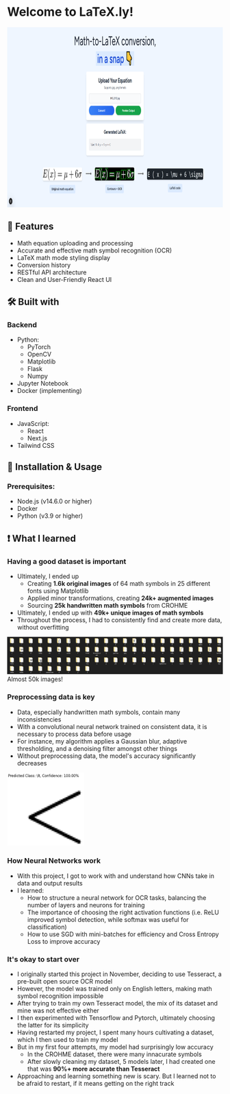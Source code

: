 # Welcome to LaTeX.ly!

<img src="https://github.com/dawsonxiong/LaTeX.ly/blob/main/frontend/public/home.png" alt="Homepage" width="1120" height="420">

## 🚀 Features
- Math equation uploading and processing
- Accurate and effective math symbol recognition (OCR)
- LaTeX math mode styling display
- Conversion history
- RESTful API architecture
- Clean and User-Friendly React UI

## 🛠 Built with
### Backend
- Python:
  - PyTorch
  - OpenCV
  - Matplotlib
  - Flask
  - Numpy
- Jupyter Notebook
- Docker (implementing)

### Frontend
- JavaScript:
  - React
  - Next.js
- Tailwind CSS

## 🔧 Installation & Usage
### Prerequisites:
- Node.js (v14.6.0 or higher)
- Docker
- Python (v3.9 or higher)

## ❗ What I learned
### Having a good dataset is important
- Ultimately, I ended up
  - Creating **1.6k original images** of 64 math symbols in 25 different fonts using Matplotlib
  - Applied minor transformations, creating **24k+ augmented images**
  - Sourcing **25k handwritten math symbols** from CROHME
- Ultimately, I ended up with **49k+ unique images of math symbols**
- Throughout the process, I had to consistently find and create more data, without overfitting

![Dataset](https://github.com/dawsonxiong/LaTeX.ly/blob/main/frontend/public/dataset.png)
Almost 50k images!

### Preprocessing data is key
- Data, especially handwritten math symbols, contain many inconsistencies
- With a convolutional neural network trained on consistent data, it is necessary to process data before usage
- For instance, my algorithm applies a Gaussian blur, adaptive thresholding, and a denoising filter amongst other things
- Without preprocessing data, the model's accuracy significantly decreases

<img src="https://github.com/dawsonxiong/LaTeX.ly/blob/main/frontend/public/prediction.png" alt="Prediction" width="180" height="170">

### How Neural Networks work
- With this project, I got to work with and understand how CNNs take in data and output results
- I learned:
  - How to structure a neural network for OCR tasks, balancing the number of layers and neurons for training
  - The importance of choosing the right activation functions (i.e. ReLU improved symbol detection, while softmax was useful for classification)
  - How to use SGD with mini-batches for efficiency and Cross Entropy Loss to improve accuracy

### It's okay to start over
- I originally started this project in November, deciding to use Tesseract, a pre-built open source OCR model
- However, the model was trained only on English letters, making math symbol recognition impossible
- After trying to train my own Tesseract model, the mix of its dataset and mine was not effective either
- I then experimented with Tensorflow and Pytorch, ultimately choosing the latter for its simplicity
- Having restarted my project, I spent many hours cultivating a dataset, which I then used to train my model
- But in my first four attempts, my model had surprisingly low accuracy
  - In the CROHME dataset, there were many innacurate symbols
  - After slowly cleaning my dataset, 5 models later, I had created one that was **90%+ more accurate than Tesseract**
- Approaching and learning something new is scary. But I learned not to be afraid to restart, if it means getting on the right track
